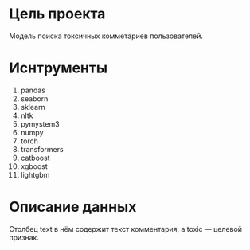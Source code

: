 # Цель проекта #
Модель поиска токсичных комметариев пользователей.

# Иснтрументы #
1. pandas
2. seaborn
3. sklearn
4. nltk
5. pymystem3
6. numpy
7. torch
8. transformers
9. catboost
10. xgboost
11. lightgbm

# Описание данных #
Столбец text в нём содержит текст комментария, а toxic — целевой признак.